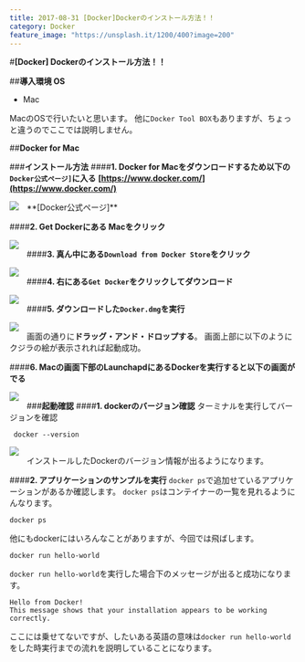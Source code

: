 ```yaml
---
title: 2017-08-31 [Docker]Dockerのインストール方法！！
category: Docker
feature_image: "https://unsplash.it/1200/400?image=200"
---
```


#**[Docker] Dockerのインストール方法！！**

##**導入環境 OS**
- Mac

MacのOSで行いたいと思います。
他に`Docker Tool BOX`もありますが、ちょっと違うのでここでは説明しません。

##**Docker for Mac**

###**インストール方法**
####**1. Docker for Macをダウンロードするため以下の`Docker公式ページ]`に入る**
**[https://www.docker.com/](https://www.docker.com/)**

<div class="separator" style="clear: both; text-align: center;"><a href="https://1.bp.blogspot.com/-l0LUtKmjn0o/WZ0URUdPMyI/AAAAAAAAA28/RRH6puchKVMTfYcm0A4ovFXQ2xQfBgU_wCLcBGAs/s1600/dockerImage.png" imageanchor="1" style="clear: left; float: left; margin-bottom: 1em; margin-right: 1em;"><img border="0" src="https://1.bp.blogspot.com/-l0LUtKmjn0o/WZ0URUdPMyI/AAAAAAAAA28/RRH6puchKVMTfYcm0A4ovFXQ2xQfBgU_wCLcBGAs/s1600/dockerImage.png" data-original-width="1440" data-original-height="802" /></a></div> 
**[Docker公式ページ]**


####**2. Get Dockerにある Macをクリック**
<div class="separator" style="clear: both; text-align: center;"><a href="https://3.bp.blogspot.com/-ZEyXgf9vtag/WZ0URfKC2XI/AAAAAAAAA3A/pfZpoZsJOfYgk2Bys1RicptSpaWeV_uFQCLcBGAs/s1600/selectMac.png" imageanchor="1" style="clear: left; float: left; margin-bottom: 1em; margin-right: 1em;"><img border="0" src="https://3.bp.blogspot.com/-ZEyXgf9vtag/WZ0URfKC2XI/AAAAAAAAA3A/pfZpoZsJOfYgk2Bys1RicptSpaWeV_uFQCLcBGAs/s1600/selectMac.png" data-original-width="1440" data-original-height="801" /></a></div>


####**3. 真ん中にある`Download from Docker Store`をクリック**
<div class="separator" style="clear: both; text-align: center;"><a href="https://3.bp.blogspot.com/-zhRNUcMrsAs/WZ0ZYD_DjUI/AAAAAAAAA3Y/raF-pUA6Ig0APl2g08MG3dI5CzoCFzgNQCLcBGAs/s1600/dockermac.png" imageanchor="1" style="clear: left; float: left; margin-bottom: 1em; margin-right: 1em;"><img border="0" src="https://3.bp.blogspot.com/-zhRNUcMrsAs/WZ0ZYD_DjUI/AAAAAAAAA3Y/raF-pUA6Ig0APl2g08MG3dI5CzoCFzgNQCLcBGAs/s1600/dockermac.png" data-original-width="1440" data-original-height="800" /></a></div>


####**4. 右にある`Get Docker`をクリックしてダウンロード**
<div class="separator" style="clear: both; text-align: center;"><a href="https://2.bp.blogspot.com/-sbhL2dVmENM/WZ0oHwbWJ0I/AAAAAAAAA3s/Lb2IYHynapwoNZip7UImAalbNBDLVVkMwCLcBGAs/s1600/dockerDown.png" imageanchor="1" style="clear: left; float: left; margin-bottom: 1em; margin-right: 1em;"><img border="0" src="https://2.bp.blogspot.com/-sbhL2dVmENM/WZ0oHwbWJ0I/AAAAAAAAA3s/Lb2IYHynapwoNZip7UImAalbNBDLVVkMwCLcBGAs/s1600/dockerDown.png" data-original-width="1440" data-original-height="758" /></a></div>


####**5. ダウンロードした`Docker.dmg`を実行**
<div class="separator" style="clear: both; text-align: center;"><a href="https://2.bp.blogspot.com/-GCJ_cmn-nRU/WZ0thGNWcKI/AAAAAAAAA4A/RV5F0T-1MC0Qkehj_xspUKrm2e_NEwTPACLcBGAs/s1600/installDocker.png" imageanchor="1" style="clear: left; float: left; margin-bottom: 1em; margin-right: 1em;"><img border="0" src="https://2.bp.blogspot.com/-GCJ_cmn-nRU/WZ0thGNWcKI/AAAAAAAAA4A/RV5F0T-1MC0Qkehj_xspUKrm2e_NEwTPACLcBGAs/s1600/installDocker.png" data-original-width="720" data-original-height="339" /></a></div>

画面の通りに**ドラッグ・アンド・ドロップする**。
画面上部に以下のようにクジラの絵が表示されれば起動成功。

####**6. Macの画面下部のLaunchapdにあるDockerを実行すると以下の画面がでる**
<div class="separator" style="clear: both; text-align: center;"><a href="https://3.bp.blogspot.com/-LSeRWUvLntM/WZ01M-Ws9II/AAAAAAAAA4U/wHMzxDFJHLMJWWReJyf2FO5kEP8Hwlh6wCLcBGAs/s1600/dockerStarting.png" imageanchor="1" style="clear: left; float: left; margin-bottom: 1em; margin-right: 1em;"><img border="0" src="https://3.bp.blogspot.com/-LSeRWUvLntM/WZ01M-Ws9II/AAAAAAAAA4U/wHMzxDFJHLMJWWReJyf2FO5kEP8Hwlh6wCLcBGAs/s1600/dockerStarting.png" data-original-width="349" data-original-height="792" /></a></div>

###**起動確認**
####**1. dockerのバージョン確認**
ターミナルを実行してバージョンを確認

	 docker --version

<div class="separator" style="clear: both; text-align: center;"><a href="https://1.bp.blogspot.com/-n3wb9NygKfg/WZ0-R1woVXI/AAAAAAAAA48/CBf_yzuKKOEfRXSIt7l_lwCAF2F8XVh5ACLcBGAs/s1600/dockerTeminal.png" imageanchor="1" style="clear: left; float: left; margin-bottom: 1em; margin-right: 1em;"><img border="0" src="https://1.bp.blogspot.com/-n3wb9NygKfg/WZ0-R1woVXI/AAAAAAAAA48/CBf_yzuKKOEfRXSIt7l_lwCAF2F8XVh5ACLcBGAs/s1600/dockerTeminal.png" data-original-width="568" data-original-height="124" /></a></div>

インストールしたDockerのバージョン情報が出るようになります。

####**2. アプリケーションのサンプルを実行**
`docker ps`で追加せているアプリケーションがあるか確認します。
`docker ps`はコンテイナーの一覧を見れるようにんなります。

	docker ps

他にもdockerにはいろんなことがありますが、今回では飛ばします。
	
	docker run hello-world
	
`docker run hello-world`を実行した場合下のメッセージが出ると成功になります。

	Hello from Docker!
	This message shows that your installation appears to be working correctly.
ここには乗せてないですが、したいある英語の意味は`docker run hello-world`をした時実行までの流れを説明していることになります。
